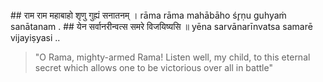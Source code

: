 <section>
<section data-markdown>
## राम राम महाबाहो शृणु गुह्यं सनातनम् ।
rāma rāma mahābāho śr̥ṇu guhyaṁ sanātanam .
## येन सर्वानरीन्वत्स समरे विजयिष्यसि ॥
yēna sarvānarīnvatsa samarē vijayiṣyasi ..

> "O Rama, mighty-armed Rama! Listen well, my child, to this eternal secret which allows one to be victorious over all in battle"

</section>
</section>
<!--
</section>
<section data-markdown>
> "O Rāma, the mighty armed! Hear the following eternal secret, by which you can conquer all the enemies in battle, my child!"
</section>
<section data-markdown>
> Oh Rama, mighty-armed Rama, listen to this eternal secret which will help you destroy all your enemies in battle.
</section>
-->
